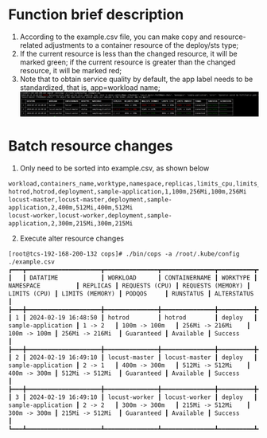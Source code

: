 # Function brief description
1. According to the example.csv file, you can make copy and resource-related adjustments to a container resource of the deploy/sts type;
2. If the current resource is less than the changed resource, it will be marked green; if the current resource is greater than the changed resource, it will be marked red;
3. Note that to obtain service quality by default, the app label needs to be standardized, that is, app=workload name;
![run](img/run.png)

# Batch resource changes
1. Only need to be sorted into example.csv, as shown below

```
workload,containers_name,worktype,namespace,replicas,limits_cpu,limits_memory,requests_cpu,requests_memory
hotrod,hotrod,deployment,sample-application,1,100m,256Mi,100m,256Mi
locust-master,locust-master,deployment,sample-application,2,400m,512Mi,400m,512Mi
locust-worker,locust-worker,deployment,sample-application,2,300m,215Mi,300m,215Mi
```

2. Execute alter resource changes

```
[root@tcs-192-168-200-132 cops]# ./bin/cops -a /root/.kube/config ./example.csv
┏━━━┳━━━━━━━━━━━━━━━━━━━━━┳━━━━━━━━━━━━━━━┳━━━━━━━━━━━━━━━┳━━━━━━━━━━┳━━━━━━━━━━━━━━━━━━━━┳━━━━━━━━━━┳━━━━━━━━━━━━━━━━┳━━━━━━━━━━━━━━━━━━━┳━━━━━━━━━━━━━━┳━━━━━━━━━━━━━━━━━┳━━━━━━━━━━━━┳━━━━━━━━━━━┳━━━━━━━━━━━━━┓
┃   ┃ DATATIME            ┃ WORKLOAD      ┃ CONTAINERNAME ┃ WORKTYPE ┃ NAMESPACE          ┃ REPLICAS ┃ REQUESTS (CPU) ┃ REQUESTS (MEMORY) ┃ LIMITS (CPU) ┃ LIMITS (MEMORY) ┃ PODQOS     ┃ RUNSTATUS ┃ ALTERSTATUS ┃
┣━━━╋━━━━━━━━━━━━━━━━━━━━━╋━━━━━━━━━━━━━━━╋━━━━━━━━━━━━━━━╋━━━━━━━━━━╋━━━━━━━━━━━━━━━━━━━━╋━━━━━━━━━━╋━━━━━━━━━━━━━━━━╋━━━━━━━━━━━━━━━━━━━╋━━━━━━━━━━━━━━╋━━━━━━━━━━━━━━━━━╋━━━━━━━━━━━━╋━━━━━━━━━━━╋━━━━━━━━━━━━━┫
┃ 1 ┃ 2024-02-19 16:48:50 ┃ hotrod        ┃ hotrod        ┃ deploy   ┃ sample-application ┃ 1 -> 2   ┃ 100m -> 100m   ┃ 256Mi -> 216Mi    ┃ 100m -> 100m ┃ 256Mi -> 216Mi  ┃ Guaranteed ┃ Available ┃ Success     ┃
┣━━━╋━━━━━━━━━━━━━━━━━━━━━╋━━━━━━━━━━━━━━━╋━━━━━━━━━━━━━━━╋━━━━━━━━━━╋━━━━━━━━━━━━━━━━━━━━╋━━━━━━━━━━╋━━━━━━━━━━━━━━━━╋━━━━━━━━━━━━━━━━━━━╋━━━━━━━━━━━━━━╋━━━━━━━━━━━━━━━━━╋━━━━━━━━━━━━╋━━━━━━━━━━━╋━━━━━━━━━━━━━┫
┃ 2 ┃ 2024-02-19 16:49:10 ┃ locust-master ┃ locust-master ┃ deploy   ┃ sample-application ┃ 2 -> 1   ┃ 400m -> 300m   ┃ 512Mi -> 512Mi    ┃ 400m -> 300m ┃ 512Mi -> 512Mi  ┃ Guaranteed ┃ Available ┃ Success     ┃
┣━━━╋━━━━━━━━━━━━━━━━━━━━━╋━━━━━━━━━━━━━━━╋━━━━━━━━━━━━━━━╋━━━━━━━━━━╋━━━━━━━━━━━━━━━━━━━━╋━━━━━━━━━━╋━━━━━━━━━━━━━━━━╋━━━━━━━━━━━━━━━━━━━╋━━━━━━━━━━━━━━╋━━━━━━━━━━━━━━━━━╋━━━━━━━━━━━━╋━━━━━━━━━━━╋━━━━━━━━━━━━━┫
┃ 3 ┃ 2024-02-19 16:49:10 ┃ locust-worker ┃ locust-worker ┃ deploy   ┃ sample-application ┃ 2 -> 2   ┃ 300m -> 300m   ┃ 215Mi -> 512Mi    ┃ 300m -> 300m ┃ 215Mi -> 512Mi  ┃ Guaranteed ┃ Available ┃ Success     ┃
┗━━━┻━━━━━━━━━━━━━━━━━━━━━┻━━━━━━━━━━━━━━━┻━━━━━━━━━━━━━━━┻━━━━━━━━━━┻━━━━━━━━━━━━━━━━━━━━┻━━━━━━━━━━┻━━━━━━━━━━━━━━━━┻━━━━━━━━━━━━━━━━━━━┻━━━━━━━━━━━━━━┻━━━━━━━━━━━━━━━━━┻━━━━━━━━━━━━┻━━━━━━━━━━━┻━━━━━━━━━━━━━┛

```
